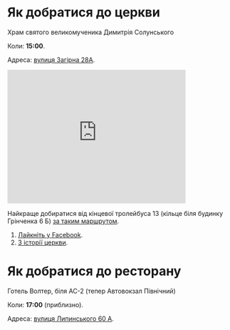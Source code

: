 # Як добратися до церкви 

Храм святого великомученика Димитрія Солунського

Коли: **15:00**.

Адреса: <a href="https://goo.gl/maps/om9nuZJZWDt" target="_blank">вулиця Загірна 28А</a>.

<iframe src="https://www.google.com/maps/embed?pb=!1m18!1m12!1m3!1d2571.2644297485785!2d24.051733015710653!3d49.8750605794001!2m3!1f0!2f0!3f0!3m2!1i1024!2i768!4f13.1!3m3!1m2!1s0x473adcf05609d31b%3A0x547ed63d67901441!2z0LLRg9C70LjRhtGPINCX0LDQs9GW0YDQvdCwLCAyONCQLCDQm9GM0LLRltCyLCDQm9GM0LLRltCy0YHRjNC60LAg0L7QsdC70LDRgdGC0YwsIDc5MDAw!5e0!3m2!1suk!2sua!4v1494155475691" width="400" height="300" frameborder="0" style="border:0" allowfullscreen></iframe>

Найкраще добиратися від кінцевої тролейбуса 13 (кільце біля будинку Грінченка 6 Б) 
<a href="https://www.google.com.ua/maps/dir/49.8730692,24.0503597/%D0%B2%D1%83%D0%BB%D0%B8%D1%86%D1%8F+%D0%97%D0%B0%D0%B3%D1%96%D1%80%D0%BD%D0%B0,+28%D0%90,+%D0%9B%D1%8C%D0%B2%D1%96%D0%B2,+%D0%9B%D1%8C%D0%B2%D1%96%D0%B2%D1%81%D1%8C%D0%BA%D0%B0+%D0%BE%D0%B1%D0%BB%D0%B0%D1%81%D1%82%D1%8C,+79000/@49.8741949,24.0523434,15.77z/data=!4m8!4m7!1m0!1m5!1m1!1s0x473adcf05609d31b:0x547ed63d67901441!2m2!1d24.0539217!2d49.8750606?hl=uk" target="_blank">за таким маршрутом</a>.

1. <a href="https://www.facebook.com/Храм-святого-Великомученика-Димитрія-1664431083770539/" target="_blank">Лайкніть у Facebook</a>.
1. <a href="http://velychlviv.com/hram-sv-dymytriya-sakralnyj-spadok-kostyantyna-kornyakta-ta-yana-nepomutsena-nikorovycha-lvovu/" target="_blank">З історії церкви</a>.

# Як добратися до ресторану

Готель Волтер, біля АС-2 (тепер Автовокзал Північний)

Коли: **17:00** (приблизно).

Адреса: <a href="https://goo.gl/maps/XU3LsjRpv3r" target="_blank">вулиця Липинського 60 А</a>.